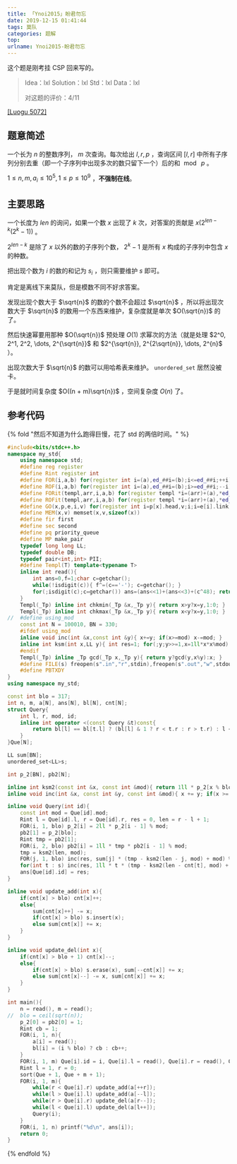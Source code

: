 ```yaml
---
title: 「Ynoi2015」盼君勿忘
date: 2019-12-15 01:41:44
tags: 莫队
categories: 题解
top:
urlname: Ynoi2015-盼君勿忘
---
```


这个题是刚考挂 CSP 回来写的。

>Idea：lxl Solution：lxl Std：lxl Data：lxl
>
>对这题的评价：4/11

[[Luogu 5072]](https://www.luogu.org/problem/P5072)

## 题意简述

一个长为 $n$ 的整数序列， $m$ 次查询。每次给出 $l, r, p$ ，查询区间 $[l,r]$ 中所有子序列分别去重（即一个子序列中出现多次的数只留下一个）后的和 $\bmod\ p$ 。

$1\le n, m, a_i\le 10^5, 1\le p\le 10^9$ ，**不强制在线**。

<!-- more -->

## 主要思路

一个长度为 $len$ 的询问，如果一个数 $x$ 出现了 $k$ 次，对答案的贡献是 $x(2^{len - k}(2^k - 1))$ 。

$2^{len - k}$ 是除了 $x$ 以外的数的子序列个数， $2^k - 1$ 是所有 $x$ 构成的子序列中包含 $x$ 的种数。

把出现个数为 $i$ 的数的和记为 $s_i$ ，则只需要维护 $s$ 即可。

肯定是离线下来莫队，但是模数不同不好求答案。

发现出现个数大于 $\sqrt{n}$ 的数的个数不会超过 $\sqrt{n}$ ，所以将出现次数大于 $\sqrt{n}$ 的数用一个东西来维护，复杂度就是单次 $O(\sqrt{n})$ 的了。

然后快速幂要用那种 $O(\sqrt{n})$ 预处理 $O(1)$ 求幂次的方法（就是处理 $2^0, 2^1, 2^2, \dots, 2^{\sqrt{n}}$ 和 $2^{\sqrt{n}}, 2^{2\sqrt{n}}, \dots, 2^{n}$ ）。

出现次数大于 $\sqrt{n}$ 的数可以用哈希表来维护。 `unordered_set` 居然没被卡。

于是就时间复杂度 $O((n + m)\sqrt{n})$ ，空间复杂度 $O(n)$ 了。

## 参考代码

{% fold "然后不知道为什么跑得巨慢，花了 std 的两倍时间。" %}
```cpp
#include<bits/stdc++.h>
namespace my_std{
	using namespace std;
	#define reg register
	#define Rint register int
	#define FOR(i,a,b) for(register int i=(a),ed_##i=(b);i<=ed_##i;++i)
	#define ROF(i,a,b) for(register int i=(a),ed_##i=(b);i>=ed_##i;--i)
	#define FORit(templ,arr,i,a,b) for(register templ *i=(arr)+(a),*ed_##i=(arr)+(b)+1;i!=ed_##i;++i)
	#define ROFit(templ,arr,i,a,b) for(register templ *i=(arr)+(a),*ed_##i=(arr)+(b)-1;i!=ed_##i;--i)
	#define GO(x,p,e,i,v) for(register int i=p[x].head,v;i;i=e[i].link)
	#define MEM(x,v) memset(x,v,sizeof(x))
	#define fir first
	#define sec second
	#define pq priority_queue
	#define MP make_pair
	typedef long long LL;
	typedef double DB;
	typedef pair<int,int> PII;
	#define Templ(T) template<typename T>
	inline int read(){
		int ans=0,f=1;char c=getchar();
		while(!isdigit(c)){ f^=(c=='-'); c=getchar(); }
		for(;isdigit(c);c=getchar()) ans=(ans<<1)+(ans<<3)+(c^48); return f?ans:-ans;
	}
	Templ(_Tp) inline int chkmin(_Tp &x,_Tp y){ return x>y?x=y,1:0; }
	Templ(_Tp) inline int chkmax(_Tp &x,_Tp y){ return x<y?x=y,1:0; }
//	#define using_mod
	const int N = 100010, BN = 330;
	#ifdef using_mod
	inline void inc(int &x,const int &y){ x+=y; if(x>=mod) x-=mod; }
	inline int ksm(int x,LL y){ int res=1; for(;y;y>>=1,x=1ll*x*x%mod) if(y&1) res=1ll*res*x%mod; return res;}
	#endif
	Templ(_Tp) inline _Tp gcd(_Tp x,_Tp y){ return y?gcd(y,x%y):x; }
	#define FILE(s) freopen(s".in","r",stdin),freopen(s".out","w",stdout)
	#define PBTXDY
}
using namespace my_std;

const int blo = 317;
int n, m, a[N], ans[N], bl[N], cnt[N];
struct Query{
	int l, r, mod, id;
	inline int operator <(const Query &t)const{
		return bl[l] == bl[t.l] ? (bl[l] & 1 ? r < t.r : r > t.r) : l < t.l ;
	}
}Que[N];

LL sum[BN];
unordered_set<LL>s;

int p_2[BN], pb2[N];

inline int ksm2(const int &x, const int &mod){ return 1ll * p_2[x % blo] * pb2[x / blo] % mod; }
inline void inc(int &x, const int &y, const int &mod){ x += y; if(x >= mod) x -= mod; }

inline void Query(int id){
	const int mod = Que[id].mod;
	Rint l = Que[id].l, r = Que[id].r, res = 0, len = r - l + 1;
	FOR(i, 1, blo) p_2[i] = 2ll * p_2[i - 1] % mod;
	pb2[1] = p_2[blo];
	Rint tmp = pb2[1];
	FOR(i, 2, blo) pb2[i] = 1ll * tmp * pb2[i - 1] % mod;
	tmp = ksm2(len, mod);
	FOR(j, 1, blo) inc(res, sum[j] * (tmp - ksm2(len - j, mod) + mod) % mod, mod);
	for(int t : s) inc(res, 1ll * t * (tmp - ksm2(len - cnt[t], mod) + mod) % mod, mod);
	ans[Que[id].id] = res;
}

inline void update_add(int x){
	if(cnt[x] > blo) cnt[x]++;
	else{
		sum[cnt[x]++] -= x;
		if(cnt[x] > blo) s.insert(x);
		else sum[cnt[x]] += x;
	}
}

inline void update_del(int x){
	if(cnt[x] > blo + 1) cnt[x]--;
	else{
		if(cnt[x] > blo) s.erase(x), sum[--cnt[x]] += x;
		else sum[cnt[x]--] -= x, sum[cnt[x]] += x;
	}
}

int main(){
	n = read(), m = read();
//	blo = ceil(sqrt(n));
	p_2[0] = pb2[0] = 1;
	Rint cb = 1;
	FOR(i, 1, n){
		a[i] = read();
		bl[i] = (i % blo) ? cb : cb++;
	}
	FOR(i, 1, m) Que[i].id = i, Que[i].l = read(), Que[i].r = read(), Que[i].mod = read();
	Rint l = 1, r = 0;
	sort(Que + 1, Que + m + 1);
	FOR(i, 1, m){
		while(r < Que[i].r) update_add(a[++r]);
		while(l > Que[i].l) update_add(a[--l]);
		while(r > Que[i].r) update_del(a[r--]);
		while(l < Que[i].l) update_del(a[l++]);
		Query(i);
	}
	FOR(i, 1, n) printf("%d\n", ans[i]);
	return 0;
}
```
{% endfold %}